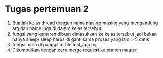 # Tugas pertemuan 2
1. Buatlah kelas thread dengan nama masing masing  yang mengandung arg dan name juga di dalam kelas tersebut
2. fungsi yang kemaren dibuat dimasukkan ke kelas tersebut jadi bukan hanya sleep/ sleep harus di ganti sama proses yang lain > 5 detik
3. fungsi main di panggil di file test_app.py
4. Dikumpulkan dengan cara merge request ke branch master
